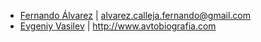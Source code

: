 * [Fernando Álvarez](https://github.com/fern4lvarez) | <alvarez.calleja.fernando@gmail.com>
* [Evgeniy Vasilev](https://github.com/aquilax) | <http://www.avtobiografia.com>
